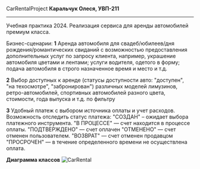CarRentalProject
**Каральчук Олеся, УВП-211**
****
Учебная практика 2024. Реализация сервиса для аренды автомобилей премиум класса.

Бизнес-сценарии:
**1** Аренда автомобиля для свадеб/юбилеев/дня рождения/романтических свиданий с возможностью предоставления дополнительных услуг по запросу клиента, например, украшение автомобиля цветами и лентами; услуги водителя, одетого в форму; подача автомобиля в строго назначенное время и место и т.д.

**2** Выбор доступных к аренде (статусы доступности авто: "доступен", "на техосмотре", "забронирован") различных моделей лимузинов, ретро-автомобилей, спортивных автомобилей разного цвета, стоимости, года выпуска и т.д. по фильтру 

**3** Удобный платеж с выбором источника оплаты и учет расходов. Возможность отследить статус платежа: "СОЗДАН" – ожидает выбора платежного инструмента.
"В ПРОЦЕССЕ" — счет находится в процессе оплаты.
"ПОДТВЕРЖДЕНО" — счет оплачен "ОТМЕНЕНО" — счет отменен пользователем.
"ВОЗВРАТ" — счет отменен продавцом
"ПРОСРОЧЕН" — в течение определенного времени не осуществлена оплата. 

**Диаграмма классов**
![CarRental](https://github.com/karalesus/CarRentalProject/assets/109057061/1eeb42c3-131b-4311-82cb-9256342f4810)


